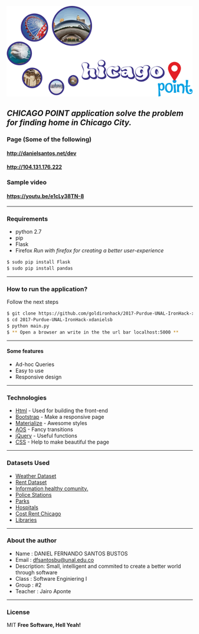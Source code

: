 ![Alt Planarity testing](static/img/logo_desc.png?raw=true "Logo")

***CHICAGO POINT application  solve the problem for finding home in Chicago City.***
---

### Page (Some of the following)
#### http://danielsantos.net/dev
#### http://104.131.176.222


### Sample video
#### https://youtu.be/e1cLy38TN-8

---
### Requirements
* python 2.7
* pip
* Flask
* Firefox *Run with firefox for creating a better user-experience*

```sh
$ sudo pip install Flask
$ sudo pip install pandas
```

---
### How to run the application?
Follow the next steps

```sh
$ git clone https://github.com/goldironhack/2017-Purdue-UNAL-IronHack-xdanielsb.git
$ cd 2017-Purdue-UNAL-IronHack-xdanielsb
$ python main.py
$ ** Open a browser an write in the the url bar localhost:5000 **
```
---

#### Some features

  - Ad-hoc Queries
  - Easy to use
  - Responsive design

---

### Technologies

* [Html] - Used for building the front-end
* [Bootstrap] - Make a responsive page
* [Materialize] - Awesome styles
* [AOS] - Fancy transitions
* [jQuery] - Useful functions
* [CSS] - Help to make beautiful the page

---

### Datasets Used

* [Weather Dataset]( https://www.ncdc.noaa.gov/cdo-web/api/v2/datasets)
* [Rent Dataset](https://data.cityofchicago.org/resource/uahe-iimk.json)
* [Information healthy comunity.](https://data.cityofchicago.org/resource/iqnk-2tcu.json)
* [Police Stations](https://data.cityofchicago.org/resource/gkur-vufi.json)
* [Parks](https://data.cityofchicago.org/resource/4xwe-2j3y.json)
* [Hospitals](https://data.cityofchicago.org/resource/cjg8-dbka.json)
* [Cost Rent Chicago](https://www.zumper.com/blog/2015/03/chicago-rent-prices-by-neighborhood-february-2015/)
* [Libraries](https://data.cityofchicago.org/resource/x8fc-8rcq.json)

---

### About the author

* Name : DANIEL FERNANDO SANTOS BUSTOS
* Email : dfsantosbu@unal.edu.co
* Description: Small, intelligent and commited to create a better world through software
* Class : Software Enginiering I
* Group : #2
* Teacher : Jairo Aponte

---

### License

MIT
**Free Software, Hell Yeah!**


[comment]: <> (References)
[Bootstrap]: <http://getbootstrap.com/>
[HTML]: <http://html.com/>
[JQuery]: <http://jquery.com/>
[CSS]: <http://html.com/>
[AOS]: <https://michalsnik.github.io/aos/>
[Materialize]: <http://materializecss.com/>

